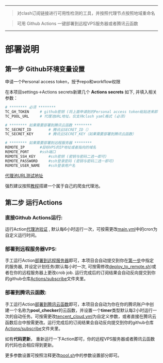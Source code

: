 
---
>对clash订阅链接进行可用性检测的工具，并按照代理节点按照地域重命名

>可用 Github Actions 一键部署到远程VPS服务器或者腾讯云函数
---

# 部署说明

## 第一步 Github环境变量设置

申请一个Personal access token，授予repo和workflow权限

在本项目settings->Actions secrets新建几个 **Actions secrets** 如下, 并填入相关参数：

```bash
# ******** 必须 ********
TC_GH_TOKEN		# github密钥 (将上面申请到的Personal access token粘贴进来即可)
TC_POOL_URL		# 代理池URL地址，仅支持clash yaml格式 (必须)

# ******** 如果需要部署到腾讯云函数 ********
TC_SECRET_ID		# 腾讯云SECRET_ID（）
TC_SECRET_KEY		# 腾讯云SECRET_KEY（如果需要部署到腾讯云函数）

# ******** 如果需要部署到远程服务器 ********
REMOTE_IP		#目标VPS的IP地址或者指向的域名
REMOTE_PORT		#ssh端口
REMOTE_SSH_KEY		#ssh密钥 (密钥与密码二选一即可)
REMOTE_PASSWORD		#ssh登录密码 (密钥与密码二选一即可)
REMOTE_USER_NAME	#ssh登录用户名	

``` 
[代理池URL测试地址](https://proxy.yugogo.xyz/clash/proxies)

强烈建议按照[教程](https://github.com/zu1k/proxypool)搭建一个属于自己的爬虫代理池。



## 第二步 运行Actions

### 直接Github Actions运行:

运行Action[代理池验证](../../actions/workflows/main.yml) , 默认每6小时运行一次，可按需更改[main.yml](../../blob/e59833352b7f5921aeb3dddd6a09bba3fffe89eb/.github/workflows/main.yml#L5)中的cron为自定义运行时间。

### 部署到远程服务器VPS:

手工运行Action[部署到远程服务器](../../actions/workflows/deploy_to_remote.yml)即可，本项目会自动提交到你在[第一步](#第一步-Github环境变量设置)中指定的服务器, 并设定计划任务(默认每小时一次, 可按需修改[deploy_to_remote.sh](../../blob/5e28ca8215b7260e223c0a75ca6a63a311d69ac9/deploy_to_remote.sh#L119))或者在你的远程服务器上更改crob job. 运行完成后的订阅结果会自动反向提交到你的github仓库[Actions/subscribe](../../tree/master/Actions/subscribe)文件夹里。

### 部署到腾讯云函数:

手工运行Action[部署到腾讯云函数](../../actions/workflows/tencent_cloud.yml)即可，本项目会自动为你在你的腾讯账户中创建一个名称为**pool_checker**的云函数，并设置一个**timer**类型默认每2小时运行一次的自动任务。可按需更改[tencent_cloud.yml](../../blob/bf5b08d4de5dda3b0e668582592f928f0d2d8bfd/.github/workflows/tencent_cloud.yml#L42)为自定义参数，或者直接在腾讯云函数后台中按需更改。运行完成后的订阅结果会自动反向提交到你的github仓库[Actions/subscribe](../../tree/master/Actions/subscribe)文件夹里。

如有**代码更新**， 重新运行一下Action即可，你的远程VPS服务器或者腾讯云函数的代码也会相应得到更新。

更多参数设置可按照注释更改[pool.sh](../../blob/2c29921a2f854b9eeb2393568b558ceaace85d87/Actions/pool.sh#L3:L15)中的参数设置部分即可。
